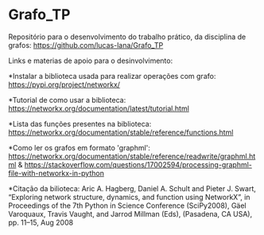 # Grafo_TP
Repositório para o desenvolvimento do trabalho prático, da disciplina de grafos: https://github.com/lucas-lana/Grafo_TP



Links e materias de apoio para o desinvolvimento:

*Instalar a biblioteca usada para realizar operações com grafo: https://pypi.org/project/networkx/

*Tutorial de como usar a biblioteca: https://networkx.org/documentation/latest/tutorial.html

*Lista das funções presentes na biblioteca: https://networkx.org/documentation/stable/reference/functions.html

*Como ler os grafos em formato 'graphml': https://networkx.org/documentation/stable/reference/readwrite/graphml.html & 
                                          https://stackoverflow.com/questions/17002594/processing-graphml-file-with-networkx-in-python

*Citação da bilioteca:
Aric A. Hagberg, Daniel A. Schult and Pieter J. Swart, “Exploring network structure, dynamics, and function using NetworkX”,
in Proceedings of the 7th Python in Science Conference (SciPy2008), Gäel Varoquaux, Travis Vaught, and Jarrod Millman (Eds), 
(Pasadena, CA USA), pp. 11–15, Aug 2008
